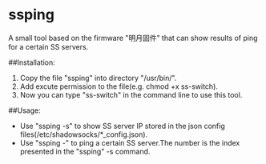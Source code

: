 # ssping
A small tool based on the firmware "明月固件" that can show results of ping for a certain SS servers.

##Installation:
1. Copy the file "ssping" into directory "/usr/bin/".
2. Add excute permission to the file(e.g. chmod +x ss-switch).
3. Now you can type "ss-switch" in the command line to use this tool.

##Usage:
- Use "ssping -s" to show SS server IP stored in the json config files(/etc/shadowsocks/*_config.json).
- Use "ssping -<number>" to ping a certain SS server.The number is the index presented in the "ssping" -s command.
